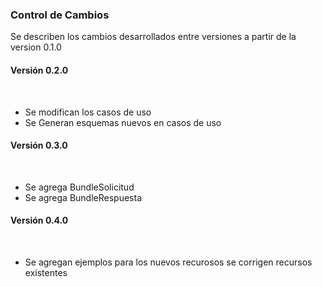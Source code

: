 ### Control de Cambios
Se describen los cambios desarrollados entre versiones a partir de la version 0.1.0
<br>

#### Versión 0.2.0
<br>

  * Se modifican los casos de uso
  * Se Generan esquemas nuevos en casos de uso

#### Versión 0.3.0 
<br>

  * Se agrega BundleSolicitud
  * Se agrega BundleRespuesta

#### Versión 0.4.0
<br>

  * Se agregan ejemplos para los nuevos recurosos se corrigen recursos existentes


